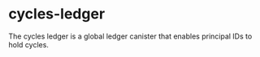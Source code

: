 # cycles-ledger
The cycles ledger is a global ledger canister that enables principal IDs to hold cycles.
